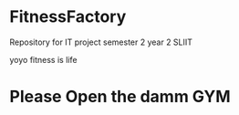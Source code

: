 # FitnessFactory
Repository for IT project semester 2 year 2 SLIIT

yoyo fitness is life

# Please Open the damm GYM
